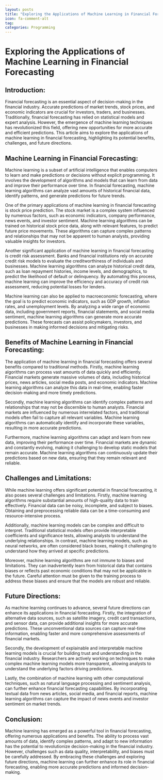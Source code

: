```yaml
---
layout: posts
title: "Exploring the Applications of Machine Learning in Financial Forecasting"
icon: fa-comment-alt
tag:      
categories: Programming
---
```



# Exploring the Applications of Machine Learning in Financial Forecasting

## Introduction:

Financial forecasting is an essential aspect of decision-making in the financial industry. Accurate predictions of market trends, stock prices, and economic indicators are crucial for investors, traders, and businesses. Traditionally, financial forecasting has relied on statistical models and expert analysis. However, the emergence of machine learning techniques has revolutionized this field, offering new opportunities for more accurate and efficient predictions. This article aims to explore the applications of machine learning in financial forecasting, highlighting its potential benefits, challenges, and future directions.

## Machine Learning in Financial Forecasting:

Machine learning is a subset of artificial intelligence that enables computers to learn and make predictions or decisions without explicit programming. It involves the development of algorithms and models that can learn from data and improve their performance over time. In financial forecasting, machine learning algorithms can analyze vast amounts of historical financial data, identify patterns, and generate predictions for future trends.

One of the primary applications of machine learning in financial forecasting is stock price prediction. The stock market is a complex system influenced by numerous factors, such as economic indicators, company performance, news events, and investor sentiment. Machine learning algorithms can be trained on historical stock price data, along with relevant features, to predict future price movements. These algorithms can capture complex patterns and relationships that may not be apparent to human analysts, providing valuable insights for investors.

Another significant application of machine learning in financial forecasting is credit risk assessment. Banks and financial institutions rely on accurate credit risk models to evaluate the creditworthiness of individuals and businesses. Machine learning algorithms can analyze historical credit data, such as loan repayment histories, income levels, and demographics, to predict the likelihood of default or delinquency. By automating this process, machine learning can improve the efficiency and accuracy of credit risk assessment, reducing potential losses for lenders.

Machine learning can also be applied to macroeconomic forecasting, where the goal is to predict economic indicators, such as GDP growth, inflation rates, and unemployment levels. By analyzing a wide range of economic data, including government reports, financial statements, and social media sentiment, machine learning algorithms can generate more accurate predictions. These forecasts can assist policymakers, investors, and businesses in making informed decisions and mitigating risks.

## Benefits of Machine Learning in Financial Forecasting:

The application of machine learning in financial forecasting offers several benefits compared to traditional methods. Firstly, machine learning algorithms can process vast amounts of data quickly and efficiently. Financial markets generate massive volumes of data, including historical prices, news articles, social media posts, and economic indicators. Machine learning algorithms can analyze this data in real-time, enabling faster decision-making and more timely predictions.

Secondly, machine learning algorithms can identify complex patterns and relationships that may not be discernible to human analysts. Financial markets are influenced by numerous interrelated factors, and traditional models often fail to capture all relevant variables. Machine learning algorithms can automatically identify and incorporate these variables, resulting in more accurate predictions.

Furthermore, machine learning algorithms can adapt and learn from new data, improving their performance over time. Financial markets are dynamic and constantly evolving, making it challenging to develop static models that remain accurate. Machine learning algorithms can continuously update their predictions based on new data, ensuring that they remain relevant and reliable.

## Challenges and Limitations:

While machine learning offers significant potential in financial forecasting, it also poses several challenges and limitations. Firstly, machine learning algorithms require substantial amounts of high-quality data to train effectively. Financial data can be noisy, incomplete, and subject to biases. Obtaining and preprocessing reliable data can be a time-consuming and resource-intensive process.

Additionally, machine learning models can be complex and difficult to interpret. Traditional statistical models often provide interpretable coefficients and significance tests, allowing analysts to understand the underlying relationships. In contrast, machine learning models, such as neural networks, are often considered black boxes, making it challenging to understand how they arrived at specific predictions.

Moreover, machine learning algorithms are not immune to biases and limitations. They can inadvertently learn from historical data that contains biases or reflects past economic conditions that may not be applicable in the future. Careful attention must be given to the training process to address these biases and ensure that the models are robust and reliable.

## Future Directions:

As machine learning continues to advance, several future directions can enhance its applications in financial forecasting. Firstly, the integration of alternative data sources, such as satellite imagery, credit card transactions, and sensor data, can provide additional insights for more accurate predictions. These unconventional data sources can capture real-time information, enabling faster and more comprehensive assessments of financial markets.

Secondly, the development of explainable and interpretable machine learning models is crucial for building trust and understanding in the financial industry. Researchers are actively working on techniques to make complex machine learning models more transparent, allowing analysts to understand the underlying factors driving predictions.

Lastly, the combination of machine learning with other computational techniques, such as natural language processing and sentiment analysis, can further enhance financial forecasting capabilities. By incorporating textual data from news articles, social media, and financial reports, machine learning algorithms can capture the impact of news events and investor sentiment on market trends.

## Conclusion:

Machine learning has emerged as a powerful tool in financial forecasting, offering numerous applications and benefits. The ability to process vast amounts of data, identify complex patterns, and adapt to new information has the potential to revolutionize decision-making in the financial industry. However, challenges such as data quality, interpretability, and biases must be carefully addressed. By embracing these challenges and exploring future directions, machine learning can further enhance its role in financial forecasting, enabling more accurate predictions and informed decision-making.
